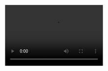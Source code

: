 <video width="320" height="200" controls preload> 
    <source src="casette-tape-demo.mp4"></source> 
</video>
